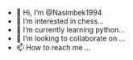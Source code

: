 - 👋 Hi, I’m @Nasimbek1994
- 👀 I’m interested in chess...
- 🌱 I’m currently learning python...
- 💞️ I’m looking to collaborate on ...
- 📫 How to reach me ...

<!---
Nasimbek1994/Nasimbek1994 is a ✨ special ✨ repository because its `README.md` (this file) appears on your GitHub profile.
You can click the Preview link to take a look at your changes.
--->
